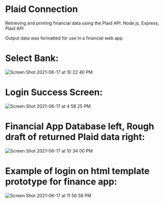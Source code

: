 # Plaid Connection

Retrieving and printing financial data using the Plaid API.
Node.js, Express, Plaid API

Output data was formatted for use in a financial web app.

# Select Bank:

![Screen Shot 2021-06-17 at 10 22 40 PM](https://user-images.githubusercontent.com/25870426/122496933-95dbaa80-cfba-11eb-9204-d6317796f253.png)

# Login Success Screen:

![Screen Shot 2021-06-17 at 4 58 25 PM](https://user-images.githubusercontent.com/25870426/122496851-6f1d7400-cfba-11eb-9dfa-c68a132b42da.png)

# Financial App Database left, Rough draft of returned Plaid data right:

![Screen Shot 2021-06-17 at 10 34 00 PM](https://user-images.githubusercontent.com/25870426/122497941-40a09880-cfbc-11eb-8d70-c90ab7a5fc42.png)

# Example of login on html template prototype for finance app:

![Screen Shot 2021-06-17 at 11 56 58 PM](https://user-images.githubusercontent.com/25870426/122504302-0806bc00-cfc8-11eb-8eb0-ae95b06a42f6.png)
